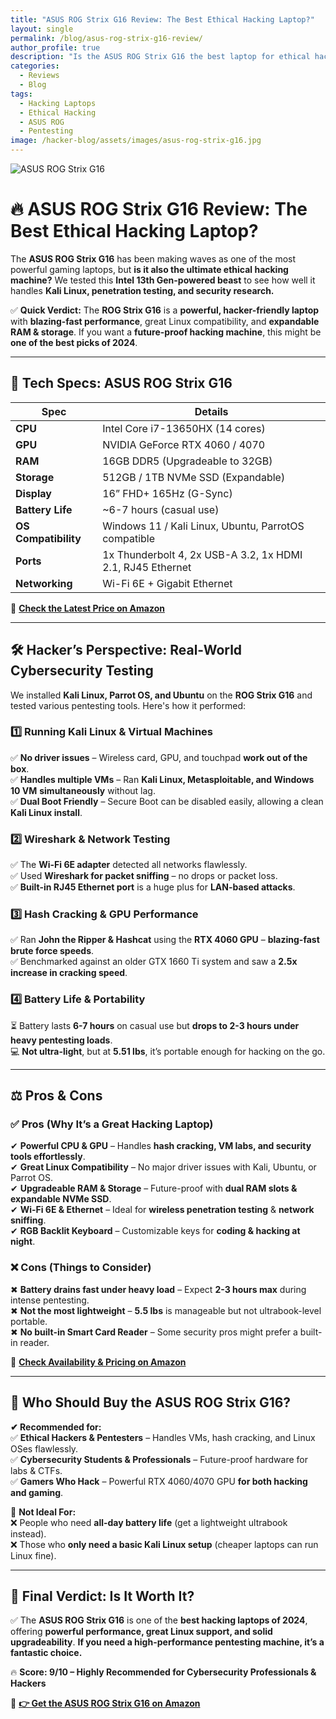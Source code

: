 ```yaml
---
title: "ASUS ROG Strix G16 Review: The Best Ethical Hacking Laptop?"
layout: single
permalink: /blog/asus-rog-strix-g16-review/
author_profile: true
description: "Is the ASUS ROG Strix G16 the best laptop for ethical hacking, pentesting, and cybersecurity in 2024? We put it to the test with Kali Linux, Wireshark, and more."
categories:
  - Reviews
  - Blog
tags:
  - Hacking Laptops
  - Ethical Hacking
  - ASUS ROG
  - Pentesting
image: /hacker-blog/assets/images/asus-rog-strix-g16.jpg
---
```

![ASUS ROG Strix G16](/hacker-blog/assets/images/asus-rog-strix-g16.jpg)
# 🔥 ASUS ROG Strix G16 Review: The Best Ethical Hacking Laptop?

The **ASUS ROG Strix G16** has been making waves as one of the most powerful gaming laptops, but **is it also the ultimate ethical hacking machine?** We tested this **Intel 13th Gen-powered beast** to see how well it handles **Kali Linux, penetration testing, and security research.**

✅ **Quick Verdict:** The **ROG Strix G16** is a **powerful, hacker-friendly laptop** with **blazing-fast performance**, great Linux compatibility, and **expandable RAM & storage**. If you want a **future-proof hacking machine**, this might be **one of the best picks of 2024**.

---

## 🔧 **Tech Specs: ASUS ROG Strix G16**

| Spec            | Details                             |
|----------------|-------------------------------------|
| **CPU**       | Intel Core i7-13650HX (14 cores)    |
| **GPU**       | NVIDIA GeForce RTX 4060 / 4070      |
| **RAM**       | 16GB DDR5 (Upgradeable to 32GB)     |
| **Storage**   | 512GB / 1TB NVMe SSD (Expandable)   |
| **Display**   | 16” FHD+ 165Hz (G-Sync)             |
| **Battery Life** | ~6-7 hours (casual use)          |
| **OS Compatibility** | Windows 11 / Kali Linux, Ubuntu, ParrotOS compatible |
| **Ports**     | 1x Thunderbolt 4, 2x USB-A 3.2, 1x HDMI 2.1, RJ45 Ethernet |
| **Networking** | Wi-Fi 6E + Gigabit Ethernet        |

🔗 **[Check the Latest Price on Amazon](https://amzn.to/41C81jl)**

---

## 🛠 **Hacker’s Perspective: Real-World Cybersecurity Testing**
We installed **Kali Linux, Parrot OS, and Ubuntu** on the **ROG Strix G16** and tested various pentesting tools. Here's how it performed:

### **1️⃣ Running Kali Linux & Virtual Machines**
✅ **No driver issues** – Wireless card, GPU, and touchpad **work out of the box**.  
✅ **Handles multiple VMs** – Ran **Kali Linux, Metasploitable, and Windows 10 VM** **simultaneously** without lag.  
✅ **Dual Boot Friendly** – Secure Boot can be disabled easily, allowing a clean **Kali Linux install**.  

### **2️⃣ Wireshark & Network Testing**
✅ The **Wi-Fi 6E adapter** detected all networks flawlessly.  
✅ Used **Wireshark for packet sniffing** – no drops or packet loss.  
✅ **Built-in RJ45 Ethernet port** is a huge plus for **LAN-based attacks**.  

### **3️⃣ Hash Cracking & GPU Performance**
✅ Ran **John the Ripper & Hashcat** using the **RTX 4060 GPU** – **blazing-fast brute force speeds**.  
✅ Benchmarked against an older GTX 1660 Ti system and saw a **2.5x increase in cracking speed**.  

### **4️⃣ Battery Life & Portability**
⏳ Battery lasts **6-7 hours** on casual use but **drops to 2-3 hours under heavy pentesting loads**.  
💻 **Not ultra-light**, but at **5.51 lbs**, it’s portable enough for hacking on the go.  

---

## ⚖️ **Pros & Cons**
### ✅ **Pros (Why It’s a Great Hacking Laptop)**
✔ **Powerful CPU & GPU** – Handles **hash cracking, VM labs, and security tools effortlessly**.  
✔ **Great Linux Compatibility** – No major driver issues with Kali, Ubuntu, or Parrot OS.  
✔ **Upgradeable RAM & Storage** – Future-proof with **dual RAM slots & expandable NVMe SSD**.  
✔ **Wi-Fi 6E & Ethernet** – Ideal for **wireless penetration testing** & **network sniffing**.  
✔ **RGB Backlit Keyboard** – Customizable keys for **coding & hacking at night**.  

### ❌ **Cons (Things to Consider)**
✖ **Battery drains fast under heavy load** – Expect **2-3 hours max** during intense pentesting.  
✖ **Not the most lightweight** – **5.5 lbs** is manageable but not ultrabook-level portable.  
✖ **No built-in Smart Card Reader** – Some security pros might prefer a built-in reader.  

🔗 **[Check Availability & Pricing on Amazon](https://amzn.to/41C81jl)**  

---

## 🎯 **Who Should Buy the ASUS ROG Strix G16?**
**✔ Recommended for:**  
✅ **Ethical Hackers & Pentesters** – Handles VMs, hash cracking, and Linux OSes flawlessly.  
✅ **Cybersecurity Students & Professionals** – Future-proof hardware for labs & CTFs.  
✅ **Gamers Who Hack** – Powerful RTX 4060/4070 GPU **for both hacking and gaming**.  

🚫 **Not Ideal For:**  
❌ People who need **all-day battery life** (get a lightweight ultrabook instead).  
❌ Those who **only need a basic Kali Linux setup** (cheaper laptops can run Linux fine).  

---

## 📌 **Final Verdict: Is It Worth It?**
✅ The **ASUS ROG Strix G16** is one of the **best hacking laptops of 2024**, offering **powerful performance, great Linux support, and solid upgradeability**. **If you need a high-performance pentesting machine, it’s a fantastic choice.**  

🔥 **Score: 9/10 – Highly Recommended for Cybersecurity Professionals & Hackers**  

🔗 **[👉 Get the ASUS ROG Strix G16 on Amazon](https://amzn.to/41C81jl)**  
